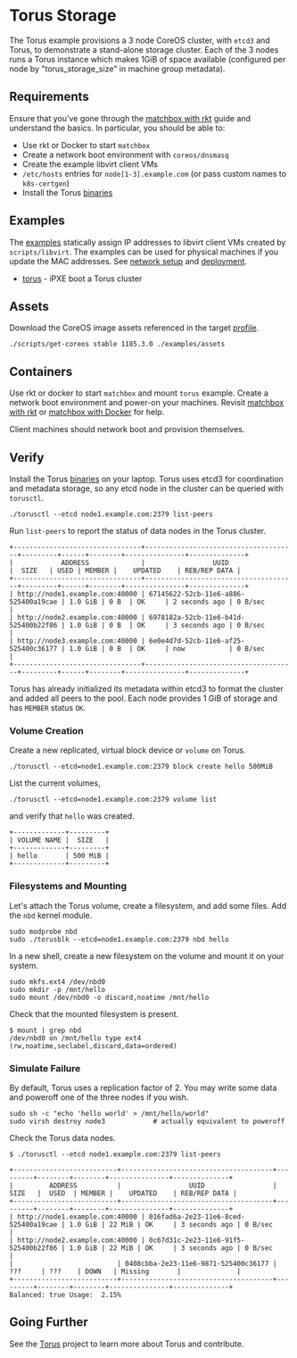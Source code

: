 
# Torus Storage

The Torus example provisions a 3 node CoreOS cluster, with `etcd3` and Torus, to demonstrate a stand-alone storage cluster. Each of the 3 nodes runs a Torus instance which makes 1GiB of space available (configured per node by "torus_storage_size" in machine group metadata).

## Requirements

Ensure that you've gone through the [matchbox with rkt](getting-started-rkt.md) guide and understand the basics. In particular, you should be able to:

* Use rkt or Docker to start `matchbox`
* Create a network boot environment with `coreos/dnsmasq`
* Create the example libvirt client VMs
* `/etc/hosts` entries for `node[1-3].example.com` (or pass custom names to `k8s-certgen`)
* Install the Torus [binaries](https://github.com/coreos/torus/releases)

## Examples

The [examples](../examples) statically assign IP addresses to libvirt client VMs created by `scripts/libvirt`. The examples can be used for physical machines if you update the MAC addresses. See [network setup](network-setup.md) and [deployment](deployment.md).

* [torus](../examples/groups/torus) - iPXE boot a Torus cluster

## Assets

Download the CoreOS image assets referenced in the target [profile](../examples/profiles).

    ./scripts/get-coreos stable 1185.3.0 ./examples/assets

## Containers

Use rkt or docker to start `matchbox` and mount `torus` example. Create a network boot environment and power-on your machines. Revisit [matchbox with rkt](getting-started-rkt.md) or [matchbox with Docker](getting-started-docker.md) for help.

Client machines should network boot and provision themselves.

## Verify

Install the Torus [binaries](https://github.com/coreos/torus/releases) on your laptop. Torus uses etcd3 for coordination and metadata storage, so any etcd node in the cluster can be queried with `torusctl`.

    ./torusctl --etcd node1.example.com:2379 list-peers

Run `list-peers` to report the status of data nodes in the Torus cluster.

```
+--------------------------------+--------------------------------------+---------+------+--------+---------------+--------------+
|            ADDRESS             |                 UUID                 |  SIZE   | USED | MEMBER |    UPDATED    | REB/REP DATA |
+--------------------------------+--------------------------------------+---------+------+--------+---------------+--------------+
| http://node1.example.com:40000 | 67145622-52cb-11e6-a886-525400a19cae | 1.0 GiB | 0 B  | OK     | 2 seconds ago | 0 B/sec      |
| http://node2.example.com:40000 | 6978182a-52cb-11e6-b41d-525400b22f86 | 1.0 GiB | 0 B  | OK     | 3 seconds ago | 0 B/sec      |
| http://node3.example.com:40000 | 6e0e4d7d-52cb-11e6-af25-525400c36177 | 1.0 GiB | 0 B  | OK     | now           | 0 B/sec      |
+--------------------------------+--------------------------------------+---------+------+--------+---------------+--------------+

```

Torus has already initialized its metadata within etcd3 to format the cluster and added all peers to the pool. Each node provides 1 GiB of storage and has `MEMBER` status `OK`.

### Volume Creation

Create a new replicated, virtual block device or `volume` on Torus.

    ./torusctl --etcd=node1.example.com:2379 block create hello 500MiB

List the current volumes,

    ./torusctl --etcd=node1.example.com:2379 volume list

and verify that `hello` was created.

```
+-------------+---------+
| VOLUME NAME |  SIZE   |
+-------------+---------+
| hello       | 500 MiB |
+-------------+---------+
```

### Filesystems and Mounting

Let's attach the Torus volume, create a filesystem, and add some files. Add the `nbd` kernel module.

    sudo modprobe nbd
    sudo ./torusblk --etcd=node1.example.com:2379 nbd hello

In a new shell, create a new filesystem on the volume and mount it on your system.

    sudo mkfs.ext4 /dev/nbd0
    sudo mkdir -p /mnt/hello
    sudo mount /dev/nbd0 -o discard,noatime /mnt/hello

Check that the mounted filesystem is present.

    $ mount | grep nbd
    /dev/nbd0 on /mnt/hello type ext4 (rw,noatime,seclabel,discard,data=ordered)

### Simulate Failure

By default, Torus uses a replication factor of 2. You may write some data and poweroff one of the three nodes if you wish.

    sudo sh -c "echo 'hello world' > /mnt/hello/world"
    sudo virsh destroy node3            # actually equivalent to poweroff

Check the Torus data nodes.

    $ ./torusctl --etcd node1.example.com:2379 list-peers

```
+--------------------------+--------------------------------------+---------+--------+--------+---------------+--------------+
|         ADDRESS          |                 UUID                 |  SIZE   |  USED  | MEMBER |    UPDATED    | REB/REP DATA |
+--------------------------+--------------------------------------+---------+--------+--------+---------------+--------------+
| http://node1.example.com:40000 | 016fad6a-2e23-11e6-8ced-525400a19cae | 1.0 GiB | 22 MiB | OK     | 3 seconds ago | 0 B/sec      |
| http://node2.example.com:40000 | 0c67d31c-2e23-11e6-91f5-525400b22f86 | 1.0 GiB | 22 MiB | OK     | 3 seconds ago | 0 B/sec      |
|                          | 0408cbba-2e23-11e6-9871-525400c36177 | ???     | ???    | DOWN   | Missing       |              |
+--------------------------+--------------------------------------+---------+--------+--------+---------------+--------------+
Balanced: true Usage:  2.15%
```

## Going Further

See the [Torus](https://github.com/coreos/torus) project to learn more about Torus and contribute.
